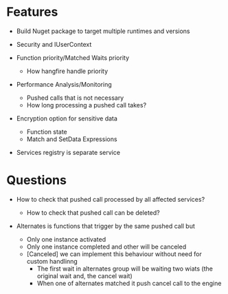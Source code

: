 ﻿# Features
* Build Nuget package to target multiple runtimes and versions
* Security and IUserContext
* Function priority/Matched Waits priority
	* How hangfire handle priority

* Performance Analysis/Monitoring
	* Pushed calls that is not necessary
	* How long processing a pushed call takes?
* Encryption option for sensitive data
	* Function state
	* Match and SetData Expressions
* Services registry is separate service

# Questions
* How to check that pushed call processed by all affected services?
	* How to check that pushed call can be deleted?


* Alternates is functions that trigger by the same pushed call but
	* Only one instance activated
	* Only one instance completed and other will be canceled
	* [Canceled] we can implement this behaviour without need for custom handlinng
		* The first wait in alternates group will be waiting two wiats (the original wait and, the cancel wait)
		* When one of alternates matched it push cancel call to the engine
